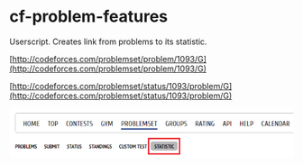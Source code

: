 # cf-problem-features

Userscript. Creates link from problems to its statistic.

[http://codeforces.com/problemset/problem/1093/G](http://codeforces.com/problemset/problem/1093/G)

[http://codeforces.com/problemset/status/1093/problem/G](http://codeforces.com/problemset/status/1093/problem/G)

![example.png](example.png?raw=true "Example")

